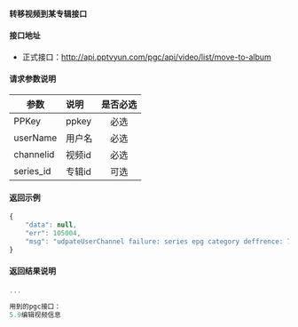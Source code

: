 #### 转移视频到某专辑接口

#### 接口地址
  * 正式接口：http://api.pptvyun.com/pgc/api/video/list/move-to-album

#### 请求参数说明
|  参数         |说明          |是否必选|
| ------------- |:-------------|:-----:|
| PPKey      | ppkey |必选|
| userName      | 用户名 |必选    |
| channelid      | 视频id |必选    |
| series_id      | 专辑id |可选    |
#### 返回示例
```javascript
{
    "data": null,
    "err": 105004,
    "msg": "udpateUserChannel failure: series epg category deffrence: 71  "
}
```

#### 返回结果说明
```javascript
...

用到的pgc接口：
5.9编辑视频信息
```